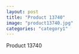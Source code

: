 ```yaml
---
layout: post
title: "Product 13740"
image: "product13740.jpg"
categories: "category1"
---
```

Product 13740
